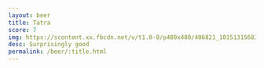```yaml
---
layout: beer
title: Tatra
score: 7
img: https://scontent.xx.fbcdn.net/v/t1.0-0/p480x480/406821_10151315683338745_1515210431_n.jpg?oh=3c7afd830e66791f6e020af3ffd28f44&oe=587413B0
desc: Surprisingly good
permalink: /beer/:title.html
---
```


